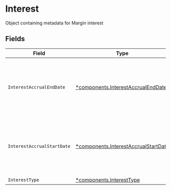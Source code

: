 # Interest

Object containing metadata for Margin interest


## Fields

| Field                                                                                       | Type                                                                                        | Required                                                                                    | Description                                                                                 | Example                                                                                     |
| ------------------------------------------------------------------------------------------- | ------------------------------------------------------------------------------------------- | ------------------------------------------------------------------------------------------- | ------------------------------------------------------------------------------------------- | ------------------------------------------------------------------------------------------- |
| `InterestAccrualEndDate`                                                                    | [*components.InterestAccrualEndDate](../../models/components/interestaccrualenddate.md)     | :heavy_minus_sign:                                                                          | Date on which interest accrues before the calculation is made for payment or charge         | {<br/>"day": 28,<br/>"month": 10,<br/>"year": 2024<br/>}                                    |
| `InterestAccrualStartDate`                                                                  | [*components.InterestAccrualStartDate](../../models/components/interestaccrualstartdate.md) | :heavy_minus_sign:                                                                          | Date on which interest begins to accrue on a cash balance or borrowed funds                 | {<br/>"day": 28,<br/>"month": 10,<br/>"year": 2024<br/>}                                    |
| `InterestType`                                                                              | [*components.InterestType](../../models/components/interesttype.md)                         | :heavy_minus_sign:                                                                          | N/A                                                                                         | CREDIT                                                                                      |
